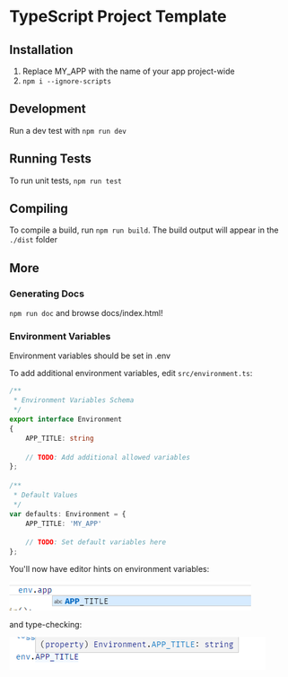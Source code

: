 # TypeScript Project Template

## Installation

1. Replace MY_APP with the name of your app project-wide
2. `npm i --ignore-scripts`

## Development

Run a dev test with `npm run dev`

## Running Tests

To run unit tests, `npm run test`

## Compiling

To compile a build, run `npm run build`. The build output will appear in the `./dist` folder

## More

### Generating Docs

`npm run doc` and browse docs/index.html!

### Environment Variables

Environment variables should be set in .env

To add additional environment variables, edit `src/environment.ts`:

```typescript
/**
 * Environment Variables Schema
 */
export interface Environment
{
	APP_TITLE: string

	// TODO: Add additional allowed variables
};

/**
 * Default Values
 */
var defaults: Environment = {
	APP_TITLE: 'MY_APP'

	// TODO: Set default variables here
};
```

You'll now have editor hints on environment variables:

![Screenshot](doc/image/environment-1.png)

and type-checking:

![Screenshot](doc/image/environment-2.png)

